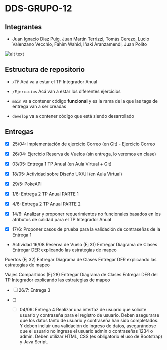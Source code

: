 # DDS-GRUPO-12
## Integrantes
  - Juan Ignacio Diaz Puig, Juan Martin Terrizzi, Tomás Cerezo, Lucio Valenzano Vecchio, Fahim Wahid, Iñaki Aranzamendi, Juan Polito

![alt text](https://bocajuniors2016.wordpress.com/wp-content/uploads/2016/03/telon-bandera-boca-juniors-la-12-tevez.jpeg)

## Estructura de repositorio

- ```/TP``` Acá va a estar el TP Integrador Anual

- ```/Ejercicios``` Acá van a estar los diferentes ejercicios

- ```main``` va a contener código **funcional**  y es la rama de la que las tags de entrega van a ser creadas

- ```develop``` va a contener código que está siendo desarrollado

## Entregas

- [X] 25/04: Implementación de ejercicio Correo (en Git) - Ejercicio Correo

- [X] 26/04: Ejercicio Reserva de Vuelos (sin entrega, lo veremos en clase)

- [X] 03/05: Entrega 1 TP Anual (en Aula Virtual + Git)

- [X] 18/05: Actividad sobre Diseño UX/UI (en Aula Virtual)

- [X] 29/5: PokeAPI

- [X] 1/6: Entrega 2 TP Anual PARTE 1

- [X] 4/6: Entrega 2 TP Anual PARTE 2

- [X] 14/6: Analizar y proponer requerimientos no funcionales basados en los atributos de calidad para el TP Integrador Anual

- [X] 17/6: Proponer casos de prueba para la validación de contraseñas de la Entrega 1
- Actividad 16/08
Reserva de Vuelo (Ej 31)
Entregar Diagrama de Clases
Entregar DER explicando las estrategias de mapeo

Puertos (Ej 32)
Entregar Diagrama de Clases
Entregar DER explicando las estrategias de mapeo

Viajes Compartidos (Ej 28)
Entregar Diagrama de Clases
Entregar DER del TP Integrador explicando las estrategias de mapeo

- [ ] 26/7: Entrega 3
  
- [ ] - [ ] 04/09: Entrega 4
Realizar una interfaz de usuario que solicite usuario y contraseña para el registro de usuario.
Deben asegurarse que los datos tanto de usuario y contraseña han sido completados.
Y deben incluir una validación de ingreso de datos, asegurándose que el usuario no ingrese el usuario admin o contraseñas 1234 o admin.
Deben utilizar HTML, CSS (es obligatorio el uso de Bootstrap) y Java Script.

